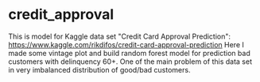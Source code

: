 # credit_approval
This is model for Kaggle data set "Credit Card Approval Prediction": https://www.kaggle.com/rikdifos/credit-card-approval-prediction
Here I made some vintage plot and build random forest model for prediction bad customers with delinquency 60+.
One of the main problem of this data set in very imbalanced distribution of good/bad customers.
